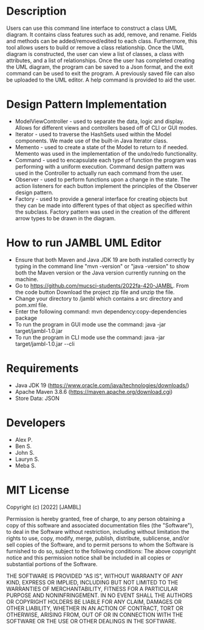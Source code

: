 # Description
Users can use this command line interface to construct a class UML diagram. It contains class features such as add, remove, and rename. Fields and methods can be added/removed/edited to each class. Furthermore, this tool allows users to build or remove a class relationship. Once the UML diagram is constructed, the user can view a list of classes, a class with attributes, and a list of relationships. Once the user has completed creating the UML diagram, the program can be saved to a Json format, and the exit command can be used to exit the program. A previously saved file can also be uploaded to the UML editor. A help command is provided to aid the user.

# Design Pattern Implementation
* ModelViewController - used to separate the data, logic and display. Allows for different views and controllers based off of CLI or GUI modes.
* Iterator - used to traverse the HashSets used within the Model components. We made use of the built-in Java Iterator class.
* Memento - used to create a state of the Model to return to if needed. Memento was used in the implementation of the undo/redo functionality.
* Command - used to encapsulate each type of function the program was performing with a uniform execution. Command design pattern was used in the Controller to actually run each command from the user.
* Observer - used to perform functions upon a change in the state. The action listeners for each button implement the principles of the Observer design pattern.
* Factory - used to provide a general interface for creating objects but they can be made into different types of that object as specified within the subclass. Factory pattern was used in the creation of the different arrow types to be drawn in the diagram.

# How to run JAMBL UML Editor
* Ensure that both Maven and Java JDK 19 are both installed correctly by typing in the command line "mvn -version" or "java -version" to show both the Maven version or the Java version currently running on the machine.
* Go to https://github.com/mucsci-students/2022fa-420-JAMBL. From the code button Download the project zip file and unzip the file.
* Change your directory to /jambl which contains a src directory and pom.xml file.
* Enter the following command: mvn dependency:copy-dependencies package
* To run the program in GUI mode use the command: java -jar target/jambl-1.0.jar
* To run the program in CLI mode use the command: java -jar target/jambl-1.0.jar --cli
 
# Requirements
* Java JDK 19 (https://www.oracle.com/java/technologies/downloads/)
* Apache Maven 3.8.6 (https://maven.apache.org/download.cgi)
* Store Data: JSON

# Developers
* Alex P.
* Ben S.
* John S.
* Lauryn S.
* Meba S.



# MIT License

Copyright (c) [2022] [JAMBL]

Permission is hereby granted, free of charge, to any person obtaining a copy of this software and associated documentation files (the "Software"), to deal in the Software without restriction, including without limitation the rights to use, copy, modify, merge, publish, distribute, sublicense, and/or sell copies of the Software, and to permit persons to whom the Software is furnished to do so, subject to the following conditions: The above copyright notice and this permission notice shall be included in all copies or substantial portions of the Software.

THE SOFTWARE IS PROVIDED "AS IS", WITHOUT WARRANTY OF ANY KIND, EXPRESS OR IMPLIED, INCLUDING BUT NOT LIMITED TO THE WARRANTIES OF MERCHANTABILITY, FITNESS FOR A PARTICULAR PURPOSE AND NONINFRINGEMENT. IN NO EVENT SHALL THE AUTHORS OR COPYRIGHT HOLDERS BE LIABLE FOR ANY CLAIM, DAMAGES OR OTHER LIABILITY, WHETHER IN AN ACTION OF CONTRACT, TORT OR OTHERWISE, ARISING FROM, OUT OF OR IN CONNECTION WITH THE SOFTWARE OR THE USE OR OTHER DEALINGS IN THE SOFTWARE.

